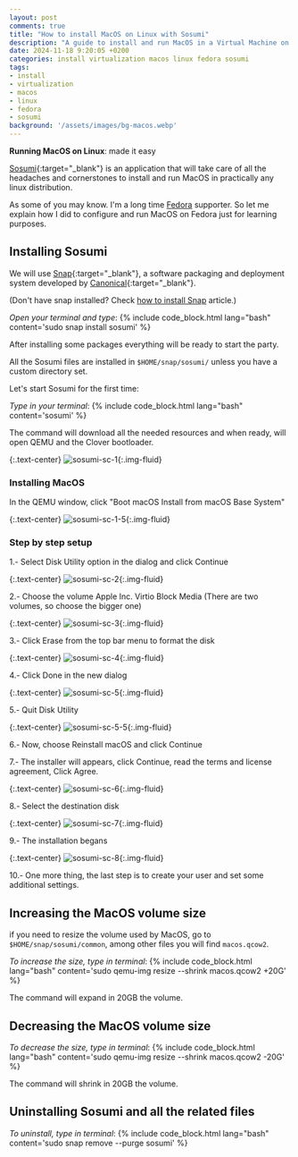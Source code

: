 ```yaml
---
layout: post
comments: true
title: "How to install MacOS on Linux with Sosumi"
description: "A guide to install and run MacOS in a Virtual Machine on Fedora or any linux using Sosumi"
date: 2024-11-18 9:20:05 +0200
categories: install virtualization macos linux fedora sosumi
tags:
- install
- virtualization
- macos
- linux
- fedora
- sosumi
background: '/assets/images/bg-macos.webp'
---
```


**Running MacOS on Linux**: made it easy

[Sosumi](https://github.com/popey/sosumi-snap){:target="_blank"} is an application that will take care of all the headaches and cornerstones to install and run MacOS in practically any linux distribution.

As some of you may know. I'm a long time [Fedora](/posts/2024-11-17-how-to-install-snap-on-fedora/) supporter. So let me explain how I did to configure and run MacOS on Fedora just for learning purposes.

## Installing Sosumi

We will use [Snap](https://snapcraft.io/){:target="_blank"}, a software packaging and deployment system developed by [Canonical](https://canonical.com/){:target="_blank"}.

(Don't have snap installed? Check [how to install Snap](/posts/2024-11-17-how-to-install-snap-on-fedora/) article.)

*Open your terminal and type*:
{% include code_block.html lang="bash" content='sudo snap install sosumi' %}

After installing some packages everything will be ready to start the party.

All the Sosumi files are installed in `$HOME/snap/sosumi/` unless you have a custom directory set.

Let's start Sosumi for the first time:

*Type in your terminal*:
{% include code_block.html lang="bash" content='sosumi' %}

The command will download all the needed resources and when ready, will open QEMU and the Clover bootloader.

{:.text-center}
![sosumi-sc-1](/assets/images/2024-11-18-how-to-install-and-run-macos-on-linux-1.png){:.img-fluid}

### Installing MacOS

In the QEMU window, click "Boot macOS Install from macOS Base System"

{:.text-center}
![sosumi-sc-1-5](/assets/images/2024-11-18-how-to-install-and-run-macos-on-linux-1-5.png){:.img-fluid}

### Step by step setup

1.- Select Disk Utility option in the dialog and click Continue

{:.text-center}
![sosumi-sc-2](/assets/images/2024-11-18-how-to-install-and-run-macos-on-linux-2.webp){:.img-fluid}

2.- Choose the volume Apple Inc. Virtio Block Media (There are two volumes, so choose the bigger one)

{:.text-center}
![sosumi-sc-3](/assets/images/2024-11-18-how-to-install-and-run-macos-on-linux-3.webp){:.img-fluid}

3.- Click Erase from the top bar menu to format the disk

{:.text-center}
![sosumi-sc-4](/assets/images/2024-11-18-how-to-install-and-run-macos-on-linux-4.webp){:.img-fluid}

4.- Click Done in the new dialog

{:.text-center}
![sosumi-sc-5](/assets/images/2024-11-18-how-to-install-and-run-macos-on-linux-5.webp){:.img-fluid}

5.- Quit Disk Utility

{:.text-center}
![sosumi-sc-5-5](/assets/images/2024-11-18-how-to-install-and-run-macos-on-linux-5-5.webp){:.img-fluid}

6.- Now, choose Reinstall macOS and click Continue

7.- The installer will appears, click Continue, read the terms and license agreement, Click Agree.

{:.text-center}
![sosumi-sc-6](/assets/images/2024-11-18-how-to-install-and-run-macos-on-linux-6.webp){:.img-fluid}

8.- Select the destination disk

{:.text-center}
![sosumi-sc-7](/assets/images/2024-11-18-how-to-install-and-run-macos-on-linux-7.webp){:.img-fluid}

9.- The installation begans

{:.text-center}
![sosumi-sc-8](/assets/images/2024-11-18-how-to-install-and-run-macos-on-linux-8.webp){:.img-fluid}

10.- One more thing, the last step is to create your user and set some additional settings.

## Increasing the MacOS volume size

if you need to resize the volume used by MacOS, go to `$HOME/snap/sosumi/common`, among other files you will find `macos.qcow2`.

*To increase the size, type in terminal*:
{% include code_block.html lang="bash" content='sudo qemu-img resize --shrink macos.qcow2 +20G' %}

The command will expand in 20GB the volume.

## Decreasing the MacOS volume size

*To decrease the size, type in terminal*:
{% include code_block.html lang="bash" content='sudo qemu-img resize --shrink macos.qcow2 -20G' %}

The command will shrink in 20GB the volume.

## Uninstalling Sosumi and all the related files

*To uninstall, type in terminal*:
{% include code_block.html lang="bash" content='sudo snap remove --purge sosumi' %}
